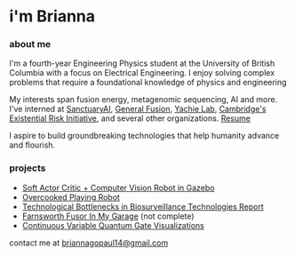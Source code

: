 
# i'm Brianna 

### about me
I'm a fourth-year Engineering Physics student at the University of British Columbia with a focus on Electrical Engineering. I enjoy solving complex problems that require a foundational knowledge of physics and engineering

My interests span fusion energy, metagenomic sequencing, AI and more. I've interned at [SanctuaryAI](https://sanctuary.ai/), [General Fusion](https://generalfusion.com/), [Yachie Lab](https://yachie-lab.org/), [Cambridge's Existential Risk Initiative](https://www.camxrisk.org/), and several other organizations. [Resume](https://briannagopaul.com/Brianna-Gopaul-Resume.pdf)

I aspire to build groundbreaking technologies that help humanity advance and flourish. 

### projects
- [Soft Actor Critic + Computer Vision Robot in Gazebo](https://github.com/HudsonNock/ENPH353_Competition)
- [Overcooked Playing Robot](https://github.com/BriannaGopaul/RobotSummer)
- [Technological Bottlenecks in Biosurveillance Technologies Report](https://github.com/BriannaGopaul/Tech_Bottlenecks_Biosurveillance_Report)
- [Farnsworth Fusor In My Garage](https://www.youtube.com/watch?v=-Qhzog5E458) (not complete)
- [Continuous Variable Quantum Gate Visualizations](https://strawberryfields.ai/photonics/demos/run_gate_visualization.html) 

contact me at briannagopaul14@gmail.com
